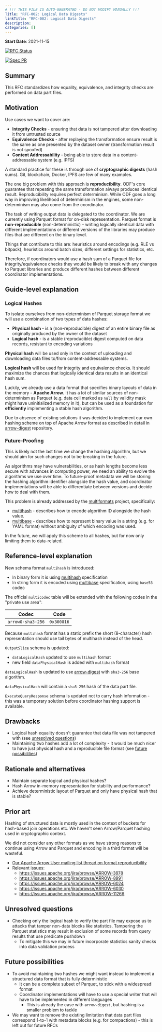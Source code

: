 ```yaml
---
# !!! THIS FILE IS AUTO-GENERATED - DO NOT MODIFY MANUALLY !!!
Title: "RFC-002: Logical Data Digests"
linkTitle: "RFC-002: Logical Data Digests"
description:
categories: []
---
```


**Start Date**: 2021-11-15

[![RFC Status](https://img.shields.io/github/issues/detail/state/kamu-data/open-data-fabric/1?label=RFC%20Status)](https://github.com/kamu-data/open-data-fabric/issues/1)

[![Spec PR](https://img.shields.io/github/pulls/detail/state/kamu-data/open-data-fabric/16?label=Spec%20PR)](https://github.com/kamu-data/open-data-fabric/pull/16)

## Summary

This RFC standardizes how equality, equivalence, and integrity checks are performed on data part files.

## Motivation

Use cases we want to cover are:
- **Integrity Checks** - ensuring that data is not tampered after downloading it from untrusted source
- **Equivalence Checks** - after replaying the transformation ensure result is the same as one presented by the dataset owner (transformation result is not spoofed)
- **Content Addressability** - being able to store data in a content-addressable system (e.g. IPFS)

A standard practice for these is through use of **cryptographic digests** (hash sums). Git, blockchain, Docker, IPFS are few of many examples.

The one big problem with this approach is **reproducibility**. ODF's core guarantee that repeating the same transformation always produces identical result. Reproducibility requires perfect determinism. While ODF goes a long way in improving likelihood of determinism in the engines, some non-determinism may also come from the coordinator.

The task of writing output data is delegated to the coordinator. We are currently using Parquet format for on-disk representation. Parquet format is **non-reproducible** (non-deterministic) - writing logically identical data with different implementations or different versions of the libraries may produce files that are different on the binary level.

Things that contribute to this are: heuristics around encodings (e.g. RLE vs bitpack), heuristics around batch sizes, different settings for statistics, etc.

Therefore, if coordinators would use a hash sum of a Parquet file for integrity/equivalence checks they would be likely to break with any changes to Parquet libraries and produce different hashes between different coordinator implementations.

## Guide-level explanation

### Logical Hashes
To isolate ourselves from non-determinism of Parquet storage format we will use a combination of two types of data hashes:
- **Physical hash** - is a (non-reproducible) digest of an entire binary file as originally produced by the owner of the dataset
- **Logical hash** - is a stable (reproducible) digest computed on data records, resistant to encoding variations

**Physical hash** will be used only in the context of uploading and downloading data files to/from content-addressable systems.

**Logical hash** will be used for integrity and equivalence checks. It should maximize the chances that logically identical data results in an identical hash sum.

Luckily, we already use a data format that specifies binary layouts of data in the memory - **Apache Arrow**. It has a lot of similar sources of non-determinism as Parquet (e.g. data cell marked as `null` by validity mask might have uninitialized memory in it), but can be used as a foundation for **efficiently** implementing a stable hash algorithm.

Due to absence of existing solutions it was decided to implement our own hashing scheme on top of Apache Arrow format as described in detail in [arrow-digest](https://github.com/sergiimk/arrow-digest) repository.

### Future-Proofing
This is likely not the last time we change the hashing algorithm, but we should aim for such changes not to be breaking in the future.

As algorithms may have vulnerabilities, or as hash lengths become less secure with advances in computing power, we need an ability to evolve the algorithms we use over time. To future-proof metadata we will be storing the hashing algorithm identifier alongside the hash value, and coordinator implementations will be able to differentiate between versions and decide how to deal with them.

This problem is already addressed by the [multiformats](https://github.com/multiformats/multiformats) project, specifically:
- [multihash](https://github.com/multiformats/multihash) - describes how to encode algorithm ID alongside the hash value.
- [multibase](https://github.com/multiformats/multibase) - describes how to represent binary value in a string (e.g. for YAML format) without ambiguity of which encoding was used.

In the future, we will apply this scheme to all hashes, but for now only limiting them to data-related.

## Reference-level explanation

New schema format `multihash` is introduced:
- In binary form it is using [multihash](https://github.com/multiformats/multihash) specification
- In string form it is encoded using [multibase](https://github.com/multiformats/multibase) specification, using `base58` codec

The official `multicodec` table will be extended with the following codes in the "private use area":

| Codec             | Code       |
| ----------------- | ---------- |
| `arrow0-sha3-256` | `0x300016` |

Because `multihash` format has a static prefix the short (8-character) hash representation should use tail bytes of multihash instead of the head.

`OutputSlice` schema is updated:
- `dataLogicalHash` updated to use `multihash` format
- new field `dataPhysicalHash` is added with `multihash` format

`dataLogicalHash` is updated to use [arrow-digest](https://github.com/sergiimk/arrow-digest) with `sha3-256` base algorithm.

`dataPhysicalHash` will contain a `sha3-256` hash of the data part file.

`ExecuteQueryResponse` schema is updated not to carry hash information - this was a temporary solution before coordinator hashing support is available.

## Drawbacks

- Logical hash equality doesn't guarantee that data file was not tampered with (see [unresolved questions](#unresolved-questions))
- Maintaining two hashes add a lot of complexity - it would be much nicer to have just physical hash and a reproducible file format (see [future possibilities](#future-possibilities))

## Rationale and alternatives

- Maintain separate logical and physical hashes?
- Hash Arrow in-memory representation for stability and performance?
- Achieve deterministic layout of Parquet and only have physical hash that is stable?

## Prior art

Hashing of structured data is mostly used in the context of buckets for hash-based join operations etc. We haven't seen Arrow/Parquet hashing used in cryptographic context.

We did not consider any other formats as we have strong reasons to continue using Arrow and Parquet and encoding in a third format will be wasteful.

- [Our Apache Arrow User mailing list thread on format reproducibility](https://lists.apache.org/thread/fndxck757vfkxd8wx5smspmov9nrzvft)
- Relevant issues:
  - https://issues.apache.org/jira/browse/ARROW-3978
  - https://issues.apache.org/jira/browse/ARROW-8991
  - https://issues.apache.org/jira/browse/ARROW-6024
  - https://issues.apache.org/jira/browse/ARROW-6030
  - https://issues.apache.org/jira/browse/ARROW-11266

## Unresolved questions

- Checking only the logical hash to verify the part file may expose us to attacks that tamper non-data blocks like statistics. Tampering the Parquet statistics may result in exclusion of some records from query results that use predicate pushdown
  - To mitigate this we may in future incorporate statistics sanity checks into data validation process

## Future possibilities

- To avoid maintaining two hashes we might want instead to implement a structured data format that is fully deterministic
  - It can be a complete subset of Parquet, to stick with a widespread format
  - Coordinator implementations will have to use a special writer that will have to be implemented in different languages
    - This is already the case with `arrow-digest`, but hashing is a smaller problem to tackle
- We may want to remove the existing limitation that data part files correspond 1-to-1 with metadata blocks (e.g. for compactions) - this is left out for future RFCs